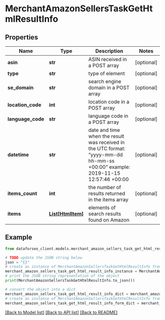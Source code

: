 # MerchantAmazonSellersTaskGetHtmlResultInfo


## Properties

Name | Type | Description | Notes
------------ | ------------- | ------------- | -------------
**asin** | **str** | ASIN received in a POST array | [optional] 
**type** | **str** | type of element | [optional] 
**se_domain** | **str** | search engine domain in a POST array | [optional] 
**location_code** | **int** | location code in a POST array | [optional] 
**language_code** | **str** | language code in a POST array | [optional] 
**datetime** | **str** | date and time when the result was received in the UTC format: “yyyy-mm-dd hh-mm-ss +00:00” example: 2019-11-15 12:57:46 +00:00 | [optional] 
**items_count** | **int** | the number of results returned in the items array | [optional] 
**items** | [**List[HtmlItem]**](HtmlItem.md) | elements of search results found on Amazon | [optional] 

## Example

```python
from dataforseo_client.models.merchant_amazon_sellers_task_get_html_result_info import MerchantAmazonSellersTaskGetHtmlResultInfo

# TODO update the JSON string below
json = "{}"
# create an instance of MerchantAmazonSellersTaskGetHtmlResultInfo from a JSON string
merchant_amazon_sellers_task_get_html_result_info_instance = MerchantAmazonSellersTaskGetHtmlResultInfo.from_json(json)
# print the JSON string representation of the object
print(MerchantAmazonSellersTaskGetHtmlResultInfo.to_json())

# convert the object into a dict
merchant_amazon_sellers_task_get_html_result_info_dict = merchant_amazon_sellers_task_get_html_result_info_instance.to_dict()
# create an instance of MerchantAmazonSellersTaskGetHtmlResultInfo from a dict
merchant_amazon_sellers_task_get_html_result_info_form_dict = merchant_amazon_sellers_task_get_html_result_info.from_dict(merchant_amazon_sellers_task_get_html_result_info_dict)
```
[[Back to Model list]](../README.md#documentation-for-models) [[Back to API list]](../README.md#documentation-for-api-endpoints) [[Back to README]](../README.md)


